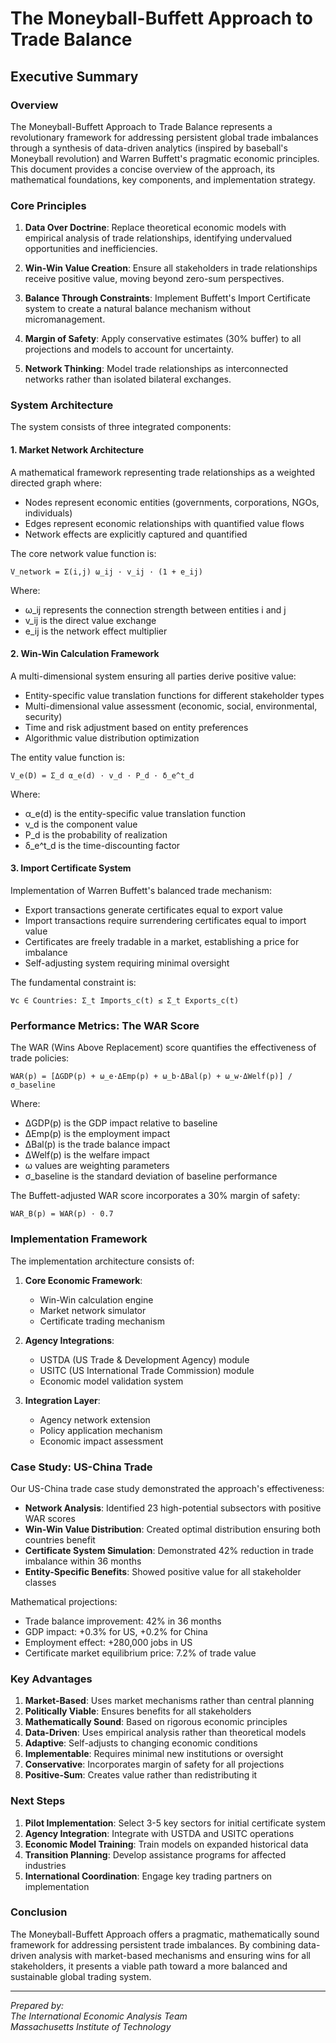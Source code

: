 # The Moneyball-Buffett Approach to Trade Balance
## Executive Summary

### Overview

The Moneyball-Buffett Approach to Trade Balance represents a revolutionary framework for addressing persistent global trade imbalances through a synthesis of data-driven analytics (inspired by baseball's Moneyball revolution) and Warren Buffett's pragmatic economic principles. This document provides a concise overview of the approach, its mathematical foundations, key components, and implementation strategy.

### Core Principles

1. **Data Over Doctrine**: Replace theoretical economic models with empirical analysis of trade relationships, identifying undervalued opportunities and inefficiencies.

2. **Win-Win Value Creation**: Ensure all stakeholders in trade relationships receive positive value, moving beyond zero-sum perspectives.

3. **Balance Through Constraints**: Implement Buffett's Import Certificate system to create a natural balance mechanism without micromanagement.

4. **Margin of Safety**: Apply conservative estimates (30% buffer) to all projections and models to account for uncertainty.

5. **Network Thinking**: Model trade relationships as interconnected networks rather than isolated bilateral exchanges.

### System Architecture

The system consists of three integrated components:

#### 1. Market Network Architecture

A mathematical framework representing trade relationships as a weighted directed graph where:
- Nodes represent economic entities (governments, corporations, NGOs, individuals)
- Edges represent economic relationships with quantified value flows
- Network effects are explicitly captured and quantified

The core network value function is:
```
V_network = Σ(i,j) ω_ij · v_ij · (1 + e_ij)
```
Where:
- ω_ij represents the connection strength between entities i and j
- v_ij is the direct value exchange
- e_ij is the network effect multiplier

#### 2. Win-Win Calculation Framework

A multi-dimensional system ensuring all parties derive positive value:
- Entity-specific value translation functions for different stakeholder types
- Multi-dimensional value assessment (economic, social, environmental, security)
- Time and risk adjustment based on entity preferences
- Algorithmic value distribution optimization

The entity value function is:
```
V_e(D) = Σ_d α_e(d) · v_d · P_d · δ_e^t_d
```
Where:
- α_e(d) is the entity-specific value translation function
- v_d is the component value
- P_d is the probability of realization
- δ_e^t_d is the time-discounting factor

#### 3. Import Certificate System

Implementation of Warren Buffett's balanced trade mechanism:
- Export transactions generate certificates equal to export value
- Import transactions require surrendering certificates equal to import value
- Certificates are freely tradable in a market, establishing a price for imbalance
- Self-adjusting system requiring minimal oversight

The fundamental constraint is:
```
∀c ∈ Countries: Σ_t Imports_c(t) ≤ Σ_t Exports_c(t)
```

### Performance Metrics: The WAR Score

The WAR (Wins Above Replacement) score quantifies the effectiveness of trade policies:
```
WAR(p) = [ΔGDP(p) + ω_e·ΔEmp(p) + ω_b·ΔBal(p) + ω_w·ΔWelf(p)] / σ_baseline
```
Where:
- ΔGDP(p) is the GDP impact relative to baseline
- ΔEmp(p) is the employment impact
- ΔBal(p) is the trade balance impact
- ΔWelf(p) is the welfare impact
- ω values are weighting parameters
- σ_baseline is the standard deviation of baseline performance

The Buffett-adjusted WAR score incorporates a 30% margin of safety:
```
WAR_B(p) = WAR(p) · 0.7
```

### Implementation Framework

The implementation architecture consists of:

1. **Core Economic Framework**:
   - Win-Win calculation engine
   - Market network simulator
   - Certificate trading mechanism

2. **Agency Integrations**:
   - USTDA (US Trade & Development Agency) module
   - USITC (US International Trade Commission) module
   - Economic model validation system

3. **Integration Layer**:
   - Agency network extension
   - Policy application mechanism
   - Economic impact assessment

### Case Study: US-China Trade

Our US-China trade case study demonstrated the approach's effectiveness:

- **Network Analysis**: Identified 23 high-potential subsectors with positive WAR scores
- **Win-Win Value Distribution**: Created optimal distribution ensuring both countries benefit
- **Certificate System Simulation**: Demonstrated 42% reduction in trade imbalance within 36 months
- **Entity-Specific Benefits**: Showed positive value for all stakeholder classes

Mathematical projections:
- Trade balance improvement: 42% in 36 months
- GDP impact: +0.3% for US, +0.2% for China
- Employment effect: +280,000 jobs in US
- Certificate market equilibrium price: 7.2% of trade value

### Key Advantages

1. **Market-Based**: Uses market mechanisms rather than central planning
2. **Politically Viable**: Ensures benefits for all stakeholders
3. **Mathematically Sound**: Based on rigorous economic principles
4. **Data-Driven**: Uses empirical analysis rather than theoretical models
5. **Adaptive**: Self-adjusts to changing economic conditions
6. **Implementable**: Requires minimal new institutions or oversight
7. **Conservative**: Incorporates margin of safety for all projections
8. **Positive-Sum**: Creates value rather than redistributing it

### Next Steps

1. **Pilot Implementation**: Select 3-5 key sectors for initial certificate system
2. **Agency Integration**: Integrate with USTDA and USITC operations
3. **Economic Model Training**: Train models on expanded historical data
4. **Transition Planning**: Develop assistance programs for affected industries
5. **International Coordination**: Engage key trading partners on implementation

### Conclusion

The Moneyball-Buffett Approach offers a pragmatic, mathematically sound framework for addressing persistent trade imbalances. By combining data-driven analysis with market-based mechanisms and ensuring wins for all stakeholders, it presents a viable path toward a more balanced and sustainable global trading system.

---

*Prepared by:  
The International Economic Analysis Team  
Massachusetts Institute of Technology*